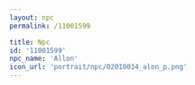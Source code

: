 ```yaml
---
layout: npc
permalink: /11001599

title: Npc
id: '11001599'
npc_name: 'Allon'
icon_url: 'portrait/npc/02010034_alon_p.png'
---
```

